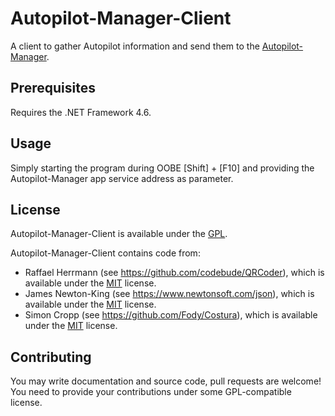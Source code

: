 # Autopilot-Manager-Client

A client to gather Autopilot information and send them to the [Autopilot-Manager](https://github.com/okieselbach/Autopilot-Manager).

## Prerequisites

Requires the .NET Framework 4.6.

## Usage

Simply starting the program during OOBE [Shift] + [F10] and providing the Autopilot-Manager app service address as parameter.

## License

Autopilot-Manager-Client is available under the [GPL](LICENSE).

Autopilot-Manager-Client contains code from:
* Raffael Herrmann (see https://github.com/codebude/QRCoder), which is available under the [MIT](https://licenses.nuget.org/MIT) license.
* James Newton-King (see https://www.newtonsoft.com/json), which is available under the [MIT](https://licenses.nuget.org/MIT) license.
* Simon Cropp (see https://github.com/Fody/Costura), which is available under the [MIT](https://licenses.nuget.org/MIT) license.

## Contributing

You may write documentation and source code, pull requests are welcome! You need to provide your contributions under some GPL-compatible license.
